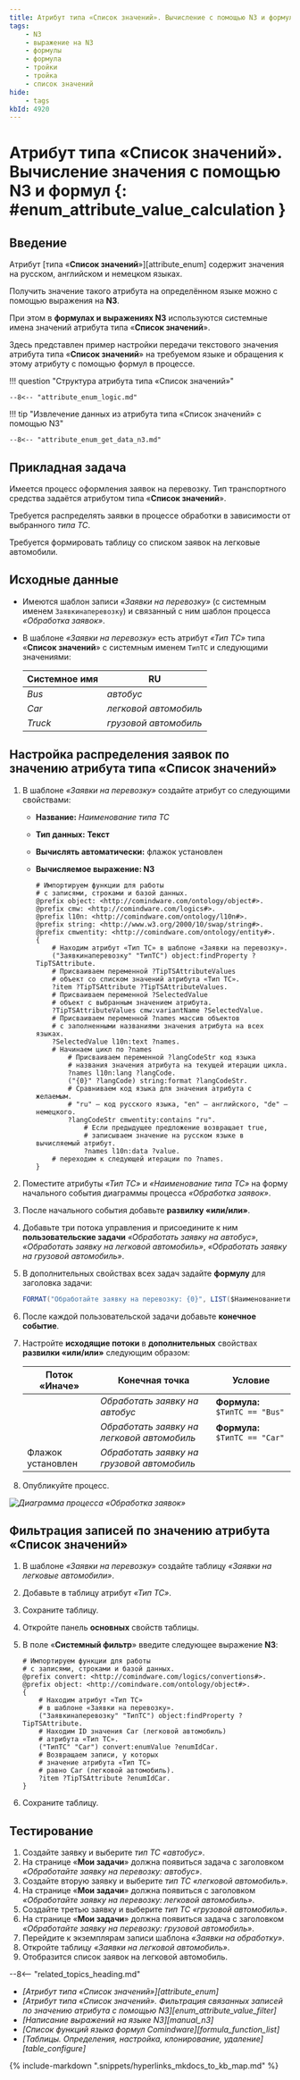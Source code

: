 ```yaml
---
title: Атрибут типа «Список значений». Вычисление с помощью N3 и формул
tags:
    - N3
    - выражение на N3
    - формулы
    - формула
    - тройки
    - тройка
    - список значений
hide:
    - tags
kbId: 4920
---
```


# Атрибут типа «Список значений». Вычисление значения с помощью N3 и формул {: #enum_attribute_value_calculation }

## Введение

Атрибут [типа «**Список значений**»][attribute_enum] содержит значения на русском, английском и немецком языках.

Получить значение такого атрибута на определённом языке можно с помощью выражения на **N3**.

При этом в **формулах и выражениях N3** используются системные имена значений атрибута типа «**Список значений**».

Здесь представлен пример настройки передачи текстового значения атрибута типа «**Список значений**» на требуемом языке и обращения к этому атрибуту с помощью формул в процессе.

!!! question "Структура атрибута типа «Список значений»"

    --8<-- "attribute_enum_logic.md"

!!! tip "Извлечение данных из атрибута типа «Список значений» с помощью N3"

    --8<-- "attribute_enum_get_data_n3.md"

## Прикладная задача

Имеется процесс оформления заявок на перевозку. Тип транспортного средства задаётся атрибутом типа «**Список значений**».

Требуется распределять заявки в процессе обработки в зависимости от выбранного _типа ТС_.

Требуется формировать таблицу со списком заявок на легковые автомобили.

## Исходные данные

- Имеются шаблон записи _«Заявки на перевозку»_ (с системным именем `Заявкинаперевозку`) и связанный с ним шаблон процесса _«Обработка заявок»_.
- В шаблоне _«Заявки на перевозку»_ есть атрибут _«Тип ТС»_ типа «**Список значений**» с системным именем `ТипТС` и следующими значениями:

    | Системное имя |  RU                    |
    | ------------- |  --------------------- |
    | _Bus_         |  _автобус_             |
    | _Car_         |  _легковой автомобиль_ |
    | _Truck_       |  _грузовой автомобиль_ |

## Настройка распределения заявок по значению атрибута типа «Список значений»

1. В шаблоне _«Заявки на перевозку»_ создайте атрибут со следующими свойствами:

    - **Название:** _Наименование типа ТС_
    - **Тип данных:** **Текст**
    -  **Вычислять автоматически:** флажок установлен
    -  **Вычисляемое выражение: N3**

        ``` turtle
        # Импортируем функции для работы
        # с записями, строками и базой данных.
        @prefix object: <http://comindware.com/ontology/object#>.
        @prefix cmw: <http://comindware.com/logics#>.
        @prefix l10n: <http://comindware.com/ontology/l10n#>.
        @prefix string: <http://www.w3.org/2000/10/swap/string#>.
        @prefix cmwentity: <http://comindware.com/ontology/entity#>.
        {
            # Находим атрибут «Тип ТС» в шаблоне «Заявки на перевозку».
            ("Заявкинаперевозку" "ТипТС") object:findProperty ?TipTSAttribute.
            # Присваиваем переменной ?TipTSAttributeValues
            # объект со списком значений атрибута «Тип ТС».
            ?item ?TipTSAttribute ?TipTSAttributeValues.
            # Присваиваем переменной ?SelectedValue 
            # объект с выбранным значением атрибута.
            ?TipTSAttributeValues cmw:variantName ?SelectedValue.
            # Присваиваем переменной ?names массив объектов
            # с заполненными названиями значения атрибута на всех языках.
            ?SelectedValue l10n:text ?names.
            # Начинаем цикл по ?names
                # Присваиваем переменной ?langCodeStr код языка
                # названия значения атрибута на текущей итерации цикла.
                ?names l10n:lang ?langCode.
                ("{0}" ?langCode) string:format ?langCodeStr.
                # Сравниваем код языка для значения атрибута с желаемым.
                # "ru" — код русского языка, "en" — английского, "de" — немецкого.
                ?langCodeStr cmwentity:contains "ru".
                    # Если предыдущее предложение возвращает true,
                    # записываем значение на русском языке в вычисляемый атрибут.     
                    ?names l10n:data ?value.
            # переходим к следующей итерации по ?names.
        }
        ```

2. Поместите атрибуты _«Тип ТС»_ и _«Наименование типа ТС»_ на форму начального события диаграммы процесса _«Обработка заявок»_.
3. После начального события добавьте **развилку «или/или»**.
4. Добавьте три потока управления и присоедините к ним **пользовательские задачи** _«Обработать заявку на автобус»_, _«Обработать заявку на легковой автомобиль»_, _«Обработать заявку на грузовой автомобиль»_.
5. В дополнительных свойствах всех задач задайте **формулу** для заголовка задачи:

    ``` cs
    FORMAT("Обработайте заявку на перевозку: {0}", LIST($НаименованиетипаТС))
    ```

6. После каждой пользовательской задачи добавьте **конечное событие**.
7. Настройте **исходящие потоки** в **дополнительных** свойствах **развилки «или/или»** следующим образом:

    | Поток «Иначе»     | Конечная точка                             | Условие                                                                       |
    | ----------------- | ------------------------------------------ | ----------------------------------------------------------------------------- |
    |                   | _Обработать заявку на автобус_             | **Формула:** `$ТипТС == "Bus"` |
    |                   | _Обработать заявку на легковой автомобиль_  | **Формула:** `$ТипТС == "Car"` |
    | Флажок установлен | _Обработать заявку на грузовой автомобиль_ |             |

8. Опубликуйте процесс.

_![Диаграмма процесса «Обработка заявок»](img/enum_attribute_value_calculation_diagram.png)_

## Фильтрация записей по значению атрибута «Список значений»

1. В шаблоне _«Заявки на перевозку»_ создайте таблицу _«Заявки на легковые автомобили»_.
2. Добавьте в таблицу атрибут _«Тип ТС»_.
3. Сохраните таблицу.
4. Откройте панель **основных** свойств таблицы.
5. В поле «**Системный фильтр**» введите следующее выражение **N3**:

    ``` turtle
    # Импортируем функции для работы
    # с записями, строками и базой данных.
    @prefix convert: <http://comindware.com/logics/convertions#>.
    @prefix object: <http://comindware.com/ontology/object#>.
    {
        # Находим атрибут «Тип ТС»
        # в шаблоне «Заявки на перевозку».
        ("Заявкинаперевозку" "ТипТС") object:findProperty ?TipTSAttribute.
        # Находим ID значения Car (легковой автомобиль)
        # атрибута «Тип ТС».
        ("ТипТС" "Car") convert:enumValue ?enumIdCar.
        # Возвращаем записи, у которых 
        # значение атрибута «Тип ТС»
        # равно Car (легковой автомобиль).
        ?item ?TipTSAttribute ?enumIdCar.
    }
    ```

6. Сохраните таблицу.

## Тестирование

1. Создайте заявку и выберите _тип ТС_ _«автобус»_.
2. На странице «**Мои задачи**» должна появиться задача с заголовком _«Обработайте заявку на перевозку: автобус»_.
3. Создайте вторую заявку и выберите _тип ТС_ _«легковой автомобиль»_.
4. На странице «**Мои задачи**» должна появиться с заголовком _«Обработайте заявку на перевозку: легковой автомобиль»_.
5. Создайте третью заявку и выберите _тип ТС_ _«грузовой автомобиль»_.
6. На странице «**Мои задачи**» должна появиться задача с заголовком _«Обработайте заявку на перевозку: грузовой автомобиль»_.
7. Перейдите к экземплярам записи шаблона _«Заявки на обработку»_.
8. Откройте таблицу _«Заявки на легковой автомобиль»_.
9. Отобразится список заявок на легковой автомобиль.

<div class="relatedTopics" markdown="block">

--8<-- "related_topics_heading.md"

- _[Атрибут типа «Список значений»][attribute_enum]_
- _[Атрибут типа «Список значений». Фильтрация связанных записей по значению атрибута с помощью N3][enum_attribute_value_filter]_
- _[Написание выражений на языке N3][manual_n3]_
- _[Список функций языка формул Comindware][formula_function_list]_
- _[Таблицы. Определения, настройка, клонирование, удаление][table_configure]_

</div>

{% include-markdown ".snippets/hyperlinks_mkdocs_to_kb_map.md" %}
